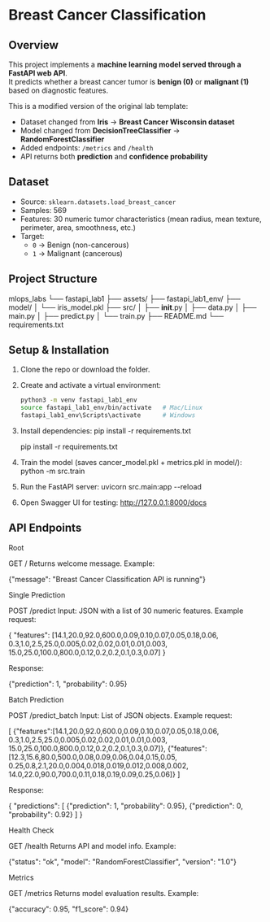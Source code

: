 # Breast Cancer Classification

## Overview
This project implements a **machine learning model served through a FastAPI web API**.  
It predicts whether a breast cancer tumor is **benign (0)** or **malignant (1)** based on diagnostic features.  

This is a modified version of the original lab template:
- Dataset changed from **Iris** → **Breast Cancer Wisconsin dataset**
- Model changed from **DecisionTreeClassifier** → **RandomForestClassifier**
- Added endpoints: `/metrics` and `/health`
- API returns both **prediction** and **confidence probability**


## Dataset
- Source: `sklearn.datasets.load_breast_cancer`
- Samples: 569
- Features: 30 numeric tumor characteristics (mean radius, mean texture, perimeter, area, smoothness, etc.)
- Target:
  - `0` → Benign (non-cancerous)
  - `1` → Malignant (cancerous)


## Project Structure
mlops_labs
└── fastapi_lab1
    ├── assets/
    ├── fastapi_lab1_env/
    ├── model/
    │   └── iris_model.pkl
    ├── src/
    │   ├── __init__.py
    │   ├── data.py
    │   ├── main.py
    │   ├── predict.py
    │   └── train.py
    ├── README.md
    └── requirements.txt
    


##  Setup & Installation

1. Clone the repo or download the folder.
2. Create and activate a virtual environment:
   ```bash
   python3 -m venv fastapi_lab1_env
   source fastapi_lab1_env/bin/activate   # Mac/Linux
   fastapi_lab1_env\Scripts\activate      # Windows
3. Install dependencies:
   pip install -r requirements.txt

   pip install -r requirements.txt
5. Train the model (saves cancer_model.pkl + metrics.pkl in model/):
   python -m src.train
6. Run the FastAPI server:
   uvicorn src.main:app --reload
7. Open Swagger UI for testing:
   http://127.0.0.1:8000/docs

## API Endpoints
Root

GET /
Returns welcome message.
Example:

{"message": "Breast Cancer Classification API is running"}

Single Prediction

POST /predict
Input: JSON with a list of 30 numeric features.
Example request:

{
  "features": [14.1,20.0,92.0,600.0,0.09,0.10,0.07,0.05,0.18,0.06,
               0.3,1.0,2.5,25.0,0.005,0.02,0.02,0.01,0.01,0.003,
               15.0,25.0,100.0,800.0,0.12,0.2,0.2,0.1,0.3,0.07]
}


Response:

{"prediction": 1, "probability": 0.95}

Batch Prediction

POST /predict_batch
Input: List of JSON objects.
Example request:

[
  {"features":[14.1,20.0,92.0,600.0,0.09,0.10,0.07,0.05,0.18,0.06,
               0.3,1.0,2.5,25.0,0.005,0.02,0.02,0.01,0.01,0.003,
               15.0,25.0,100.0,800.0,0.12,0.2,0.2,0.1,0.3,0.07]},
  {"features":[12.3,15.6,80.0,500.0,0.08,0.09,0.06,0.04,0.15,0.05,
               0.25,0.8,2.1,20.0,0.004,0.018,0.019,0.012,0.008,0.002,
               14.0,22.0,90.0,700.0,0.11,0.18,0.19,0.09,0.25,0.06]}
]


Response:

{
  "predictions": [
    {"prediction": 1, "probability": 0.95},
    {"prediction": 0, "probability": 0.92}
  ]
}

Health Check

GET /health
Returns API and model info.
Example:

{"status": "ok", "model": "RandomForestClassifier", "version": "1.0"}

Metrics

GET /metrics
Returns model evaluation results.
Example:

{"accuracy": 0.95, "f1_score": 0.94}

